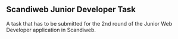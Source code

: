 ## Scandiweb Junior Developer Task

A task that has to be submitted for the 2nd round of the Junior Web Developer application in Scandiweb.
